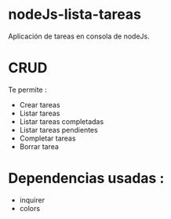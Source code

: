 # nodeJs-lista-tareas
Aplicación de tareas en consola de nodeJs.

# CRUD

Te permite : 
* Crear tareas
* Listar tareas
* Listar tareas completadas
* Listar tareas pendientes
* Completar tareas
* Borrar tarea

# Dependencias usadas : 
* inquirer
* colors

